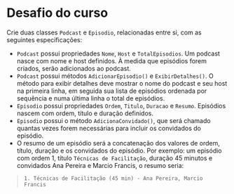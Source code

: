 ﻿# Desafio do curso
Crie duas classes `Podcast` e `Episodio`, relacionadas entre si, com as seguintes especificações:
* `Podcast` possui propriedades `Nome`, `Host` e `TotalEpisodios`. Um podcast nasce com nome e host definidos. À medida que episódios forem criados, serão adicionados ao podcast. 
* `Podcast` possui métodos `AdicionarEpisodio()` e `ExibirDetalhes()`. O método para exibir detalhes deve mostrar o nome do podcast e seu host na primeira linha, em seguida sua lista de episódios ordenada por sequência e numa última linha o total de  episódios.
* `Episodio` possui propriedades `Ordem`, `Titulo`, `Duracao` e `Resumo`. Episódios nascem com ordem, título e duração definidos.
* `Episodio` possui o método `AdicionaConvidado()`, que será chamado quantas vezes forem necessárias para incluir os convidados do episódio.
* O resumo de um episódio será a concatenação dos valores de ordem, título, duração e os convidados do episódio. Por exemplo: um episódio com ordem 1, título `Técnicas de Facilitação`, duração 45 minutos e convidados Ana Pereira e Marcio Francis, o resumo seria: 
> `1. Técnicas de Facilitação (45 min) - Ana Pereira, Marcio Francis`